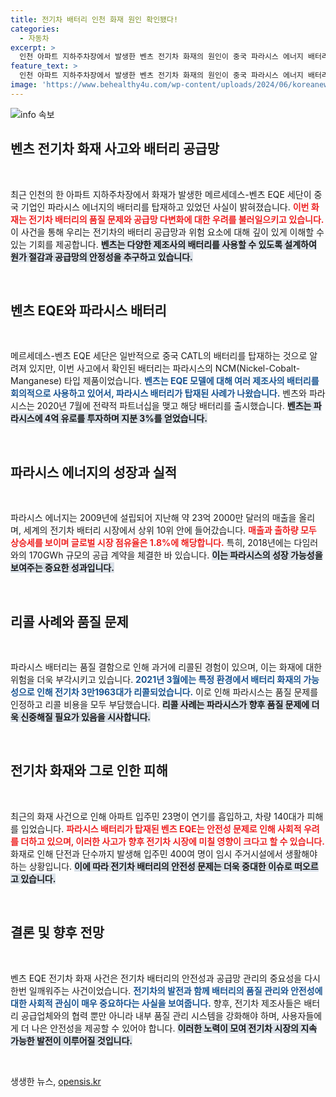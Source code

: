 ```yaml
---
title: 전기차 배터리 인천 화재 원인 확인됐다!
categories:
  - 자동차
excerpt: >
  인천 아파트 지하주차장에서 발생한 벤츠 전기차 화재의 원인이 중국 파라시스 에너지 배터리로 확인됐다. 화재로 23명의 입주민이 연기를 흡입하고, 140여 대의 차량이 피해를 입었다. 파라시스는 과거 품질 결함으로 리콜 경험이 있어 논란이 예상된다.
feature_text: >
  인천 아파트 지하주차장에서 발생한 벤츠 전기차 화재의 원인이 중국 파라시스 에너지 배터리로 확인됐다. 화재로 23명의 입주민이 연기를 흡입하고, 140여 대의 차량이 피해를 입었다. 파라시스는 과거 품질 결함으로 리콜 경험이 있어 논란이 예상된다.
image: 'https://www.behealthy4u.com/wp-content/uploads/2024/06/koreanews.jpg'
---
```


<p><img src="https://www.behealthy4u.com/wp-content/uploads/2024/06/koreanews.jpg" alt="info 속보" /></p>

<h2 data-ke-size="size26">벤츠 전기차 화재 사고와 배터리 공급망</h2>

<p data-ke-size="size16">&nbsp;</p>

<p>최근 인천의 한 아파트 지하주차장에서 화재가 발생한 메르세데스-벤츠 EQE 세단이 중국 기업인 파라시스 에너지의 배터리를 탑재하고 있었던 사실이 밝혀졌습니다. <b><span style="color: #ee2323;">이번 화재는 전기차 배터리의 품질 문제와 공급망 다변화에 대한 우려를 불러일으키고 있습니다.</span></b> 이 사건을 통해 우리는 전기차의 배터리 공급망과 위험 요소에 대해 깊이 있게 이해할 수 있는 기회를 제공합니다. <b><span style="background-color: #21538527;">벤츠는 다양한 제조사의 배터리를 사용할 수 있도록 설계하여 원가 절감과 공급망의 안정성을 추구하고 있습니다.</span></b></p>

<p data-ke-size="size16">&nbsp;</p>

<h2 data-ke-size="size26">벤츠 EQE와 파라시스 배터리</h2>

<p data-ke-size="size16">&nbsp;</p>

<p>메르세데스-벤츠 EQE 세단은 일반적으로 중국 CATL의 배터리를 탑재하는 것으로 알려져 있지만, 이번 사고에서 확인된 배터리는 파라시스의 NCM(Nickel-Cobalt-Manganese) 타입 제품이었습니다. <b><span style="color: #1a5490;">벤츠는 EQE 모델에 대해 여러 제조사의 배터리를 회의적으로 사용하고 있어서, 파라시스 배터리가 탑재된 사례가 나왔습니다.</span></b> 벤츠와 파라시스는 2020년 7월에 전략적 파트너십을 맺고 해당 배터리를 출시했습니다. <b><span style="background-color: #21538527;">벤츠는 파라시스에 4억 유로를 투자하며 지분 3%를 얻었습니다.</span></b></p>

<p data-ke-size="size16">&nbsp;</p>

<h2 data-ke-size="size26">파라시스 에너지의 성장과 실적</h2>

<p data-ke-size="size16">&nbsp;</p>

<p>파라시스 에너지는 2009년에 설립되어 지난해 약 23억 2000만 달러의 매출을 올리며, 세계의 전기차 배터리 시장에서 상위 10위 안에 들어갔습니다. <b><span style="color: #ee2323;">매출과 출하량 모두 상승세를 보이며 글로벌 시장 점유율은 1.8%에 해당합니다.</span></b> 특히, 2018년에는 다임러와의 170GWh 규모의 공급 계약을 체결한 바 있습니다. <b><span style="background-color: #21538527;">이는 파라시스의 성장 가능성을 보여주는 중요한 성과입니다.</span></b></p>

<p data-ke-size="size16">&nbsp;</p>

<h2 data-ke-size="size26">리콜 사례와 품질 문제</h2>

<p data-ke-size="size16">&nbsp;</p>

<p>파라시스 배터리는 품질 결함으로 인해 과거에 리콜된 경험이 있으며, 이는 화재에 대한 위험을 더욱 부각시키고 있습니다. <b><span style="color: #1a5490;">2021년 3월에는 특정 환경에서 배터리 화재의 가능성으로 인해 전기차 3만1963대가 리콜되었습니다.</span></b> 이로 인해 파라시스는 품질 문제를 인정하고 리콜 비용을 모두 부담했습니다. <b><span style="background-color: #21538527;">리콜 사례는 파라시스가 향후 품질 문제에 더욱 신중해질 필요가 있음을 시사합니다.</span></b></p>

<p data-ke-size="size16">&nbsp;</p>

<h2 data-ke-size="size26">전기차 화재와 그로 인한 피해</h2>

<p data-ke-size="size16">&nbsp;</p>

<p>최근의 화재 사건으로 인해 아파트 입주민 23명이 연기를 흡입하고, 차량 140대가 피해를 입었습니다. <b><span style="color: #ee2323;">파라시스 배터리가 탑재된 벤츠 EQE는 안전성 문제로 인해 사회적 우려를 더하고 있으며, 이러한 사고가 향후 전기차 시장에 미칠 영향이 크다고 할 수 있습니다.</span></b> 화재로 인해 단전과 단수까지 발생해 입주민 400여 명이 임시 주거시설에서 생활해야 하는 상황입니다. <b><span style="background-color: #21538527;">이에 따라 전기차 배터리의 안전성 문제는 더욱 중대한 이슈로 떠오르고 있습니다.</span></b></p>

<p data-ke-size="size16">&nbsp;</p>

<h2 data-ke-size="size26">결론 및 향후 전망</h2>

<p data-ke-size="size16">&nbsp;</p>

<p>벤츠 EQE 전기차 화재 사건은 전기차 배터리의 안전성과 공급망 관리의 중요성을 다시 한번 일깨워주는 사건이었습니다. <b><span style="color: #1a5490;">전기차의 발전과 함께 배터리의 품질 관리와 안전성에 대한 사회적 관심이 매우 중요하다는 사실을 보여줍니다.</span></b> 향후, 전기차 제조사들은 배터리 공급업체와의 협력 뿐만 아니라 내부 품질 관리 시스템을 강화해야 하며, 사용자들에게 더 나은 안전성을 제공할 수 있어야 합니다. <b><span style="background-color: #21538527;">이러한 노력이 모여 전기차 시장의 지속 가능한 발전이 이루어질 것입니다.</span></b></p>

<p data-ke-size="size16">&nbsp;</p>
생생한 뉴스, <a href="https://opensis.kr" rel="dofollow">opensis.kr</a>


